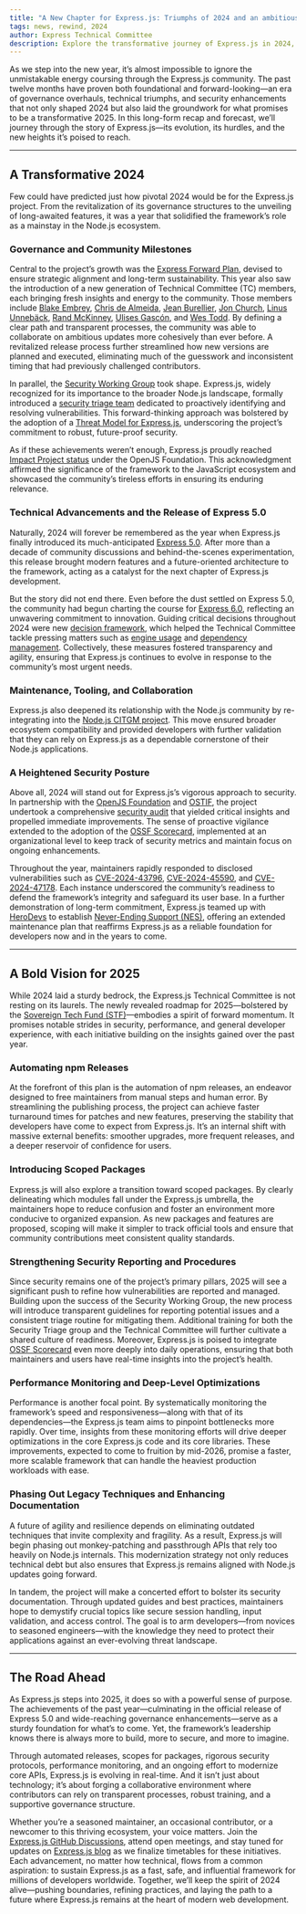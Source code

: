 ```yaml
---
title: "A New Chapter for Express.js: Triumphs of 2024 and an ambitious 2025"
tags: news, rewind, 2024
author: Express Technical Committee
description: Explore the transformative journey of Express.js in 2024, marked by governance improvements, the long-awaited release of Express 5.0, and heightened security measures. Dive into the ambitious plans for 2025, including performance optimizations, scoped packages, and a bold roadmap for sustained growth in the Node.js ecosystem.
---
```



As we step into the new year, it’s almost impossible to ignore the unmistakable energy coursing through the Express.js community. The past twelve months have proven both foundational and forward-looking—an era of governance overhauls, technical triumphs, and security enhancements that not only shaped 2024 but also laid the groundwork for what promises to be a transformative 2025. In this long-form recap and forecast, we’ll journey through the story of Express.js—its evolution, its hurdles, and the new heights it’s poised to reach.

---

## A Transformative 2024

Few could have predicted just how pivotal 2024 would be for the Express.js project. From the revitalization of its governance structures to the unveiling of long-awaited features, it was a year that solidified the framework’s role as a mainstay in the Node.js ecosystem.

### Governance and Community Milestones

Central to the project’s growth was the [Express Forward Plan](https://github.com/expressjs/discussions/issues/160), devised to ensure strategic alignment and long-term sustainability. This year also saw the introduction of a new generation of Technical Committee (TC) members, each bringing fresh insights and energy to the community. Those members include [Blake Embrey](https://github.com/blakeembrey), [Chris de Almeida](https://github.com/ctcpip), [Jean Burellier](https://github.com/sheplu), [Jon Church](https://github.com/jonchurch), [Linus Unnebäck](https://github.com/LinusU), [Rand McKinney](https://github.com/crandmck), [Ulises Gascón](https://github.com/ulisesgascon), and [Wes Todd](https://github.com/wesleytodd). By defining a clear path and transparent processes, the community was able to collaborate on ambitious updates more cohesively than ever before. A revitalized release process further streamlined how new versions are planned and executed, eliminating much of the guesswork and inconsistent timing that had previously challenged contributors.

In parallel, the [Security Working Group](https://github.com/expressjs/discussions/issues/165) took shape. Express.js, widely recognized for its importance to the broader Node.js landscape, formally introduced a [security triage team](https://github.com/expressjs/security-wg#security-triage-team) dedicated to proactively identifying and resolving vulnerabilities. This forward-thinking approach was bolstered by the adoption of a [Threat Model for Express.js](https://github.com/expressjs/express/pull/5526), underscoring the project’s commitment to robust, future-proof security.

As if these achievements weren’t enough, Express.js proudly reached [Impact Project status](https://github.com/expressjs/discussions/issues/281) under the OpenJS Foundation. This acknowledgment affirmed the significance of the framework to the JavaScript ecosystem and showcased the community’s tireless efforts in ensuring its enduring relevance.

### Technical Advancements and the Release of Express 5.0

Naturally, 2024 will forever be remembered as the year when Express.js finally introduced its much-anticipated [Express 5.0](https://expressjs.com/2024/10/15/v5-release.html). After more than a decade of community discussions and behind-the-scenes experimentation, this release brought modern features and a future-oriented architecture to the framework, acting as a catalyst for the next chapter of Express.js development.

But the story did not end there. Even before the dust settled on Express 5.0, the community had begun charting the course for [Express 6.0](https://github.com/expressjs/discussions/issues/267), reflecting an unwavering commitment to innovation. Guiding critical decisions throughout 2024 were new [decision framework](https://github.com/expressjs/discussions/issues/285), which helped the Technical Committee tackle pressing matters such as [engine usage](https://github.com/expressjs/discussions/issues/286) and [dependency management](https://github.com/expressjs/discussions/issues/279). Collectively, these measures fostered transparency and agility, ensuring that Express.js continues to evolve in response to the community’s most urgent needs.


### Maintenance, Tooling, and Collaboration

Express.js also deepened its relationship with the Node.js community by re-integrating into the [Node.js CITGM project](https://github.com/expressjs/express/issues/5489). This move ensured broader ecosystem compatibility and provided developers with further validation that they can rely on Express.js as a dependable cornerstone of their Node.js applications.

### A Heightened Security Posture

Above all, 2024 will stand out for Express.js’s vigorous approach to security. In partnership with the [OpenJS Foundation](https://openjsf.org/) and [OSTIF](https://ostif.org/), the project undertook a comprehensive [security audit](https://expressjs.com/2024/10/22/security-audit-milestone-achievement.html) that yielded critical insights and propelled immediate improvements. The sense of proactive vigilance extended to the adoption of the [OSSF Scorecard](https://github.com/expressjs/discussions/issues/162), implemented at an organizational level to keep track of security metrics and maintain focus on ongoing enhancements.

Throughout the year, maintainers rapidly responded to disclosed vulnerabilities such as [CVE-2024-43796](https://github.com/expressjs/express/security/advisories/GHSA-qw6h-vgh9-j6wx), [CVE-2024-45590](https://github.com/expressjs/body-parser/security/advisories/GHSA-qwcr-r2fm-qrc7), and [CVE-2024-47178](https://github.com/expressjs/basic-auth-connect/security/advisories/GHSA-7p89-p6hx-q4fw). Each instance underscored the community’s readiness to defend the framework’s integrity and safeguard its user base. In a further demonstration of long-term commitment, Express.js teamed up with [HeroDevs](https://www.herodevs.com/) to establish [Never-Ending Support (NES)](https://openjsf.org/blog/at-the-openjs-foundation-were-excited-to-announce-), offering an extended maintenance plan that reaffirms Express.js as a reliable foundation for developers now and in the years to come.


---

## A Bold Vision for 2025

While 2024 laid a sturdy bedrock, the Express.js Technical Committee is not resting on its laurels. The newly revealed roadmap for 2025—bolstered by the [Sovereign Tech Fund (STF)](https://www.sovereign.tech/)—embodies a spirit of forward momentum. It promises notable strides in security, performance, and general developer experience, with each initiative building on the insights gained over the past year.

### Automating npm Releases

At the forefront of this plan is the automation of npm releases, an endeavor designed to free maintainers from manual steps and human error. By streamlining the publishing process, the project can achieve faster turnaround times for patches and new features, preserving the stability that developers have come to expect from Express.js. It’s an internal shift with massive external benefits: smoother upgrades, more frequent releases, and a deeper reservoir of confidence for users.

### Introducing Scoped Packages
Express.js will also explore a transition toward scoped packages. By clearly delineating which modules fall under the Express.js umbrella, the maintainers hope to reduce confusion and foster an environment more conducive to organized expansion. As new packages and features are proposed, scoping will make it simpler to track official tools and ensure that community contributions meet consistent quality standards.

### Strengthening Security Reporting and Procedures

Since security remains one of the project’s primary pillars, 2025 will see a significant push to refine how vulnerabilities are reported and managed. Building upon the success of the Security Working Group, the new process will introduce transparent guidelines for reporting potential issues and a consistent triage routine for mitigating them. Additional training for both the Security Triage group and the Technical Committee will further cultivate a shared culture of readiness. Moreover, Express.js is poised to integrate [OSSF Scorecard](https://github.com/expressjs/discussions/issues/162) even more deeply into daily operations, ensuring that both maintainers and users have real-time insights into the project’s health.

### Performance Monitoring and Deep-Level Optimizations

Performance is another focal point. By systematically monitoring the framework’s speed and responsiveness—along with that of its dependencies—the Express.js team aims to pinpoint bottlenecks more rapidly. Over time, insights from these monitoring efforts will drive deeper optimizations in the core Express.js code and its core libraries. These improvements, expected to come to fruition by mid-2026, promise a faster, more scalable framework that can handle the heaviest production workloads with ease.

### Phasing Out Legacy Techniques and Enhancing Documentation

A future of agility and resilience depends on eliminating outdated techniques that invite complexity and fragility. As a result, Express.js will begin phasing out monkey-patching and passthrough APIs that rely too heavily on Node.js internals. This modernization strategy not only reduces technical debt but also ensures that Express.js remains aligned with Node.js updates going forward.

In tandem, the project will make a concerted effort to bolster its security documentation. Through updated guides and best practices, maintainers hope to demystify crucial topics like secure session handling, input validation, and access control. The goal is to arm developers—from novices to seasoned engineers—with the knowledge they need to protect their applications against an ever-evolving threat landscape.

---

## The Road Ahead

As Express.js steps into 2025, it does so with a powerful sense of purpose. The achievements of the past year—culminating in the official release of Express 5.0 and wide-reaching governance enhancements—serve as a sturdy foundation for what’s to come. Yet, the framework’s leadership knows there is always more to build, more to secure, and more to imagine.

Through automated releases, scopes for packages, rigorous security protocols, performance monitoring, and an ongoing effort to modernize core APIs, Express.js is evolving in real-time. And it isn’t just about technology; it’s about forging a collaborative environment where contributors can rely on transparent processes, robust training, and a supportive governance structure.

Whether you’re a seasoned maintainer, an occasional contributor, or a newcomer to this thriving ecosystem, your voice matters. Join the [Express.js GitHub Discussions](https://github.com/expressjs/discussions), attend open meetings, and stay tuned for updates on [Express.js blog](https://expressjs.com/) as we finalize timetables for these initiatives. Each advancement, no matter how technical, flows from a common aspiration: to sustain Express.js as a fast, safe, and influential framework for millions of developers worldwide.
Together, we’ll keep the spirit of 2024 alive—pushing boundaries, refining practices, and laying the path to a future where Express.js remains at the heart of modern web development.

